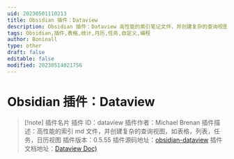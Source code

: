 ```yaml
---
uid: 20230501110213
title: Obsidian 插件：Dataview
description: Obsidian 插件：Dataview 高性能的索引笔记文件，并创建复杂的查询视图，如表格，列表，任务，日历视图
tags: Obsidian,插件,表格,统计,月历,任务,自定义,编程
author: Boninall
type: other
draft: false
editable: false
modified: 20230514021756
---
```


# Obsidian 插件：Dataview

> [!note] 插件名片
> 插件 ID：dataview
> 插件作者：Michael Brenan
> 插件描述：高性能的索引 md 文件，并创建复杂的查询视图，如表格，列表，任务，日历视图
> 插件版本：0.5.55
> 插件源码地址：[obsidian-dataview](https://github.com/blacksmithgu/obsidian-dataview)
> 插件文档地址：[Dataview Doc)](https://blacksmithgu.github.io/obsidian-dataview/)
